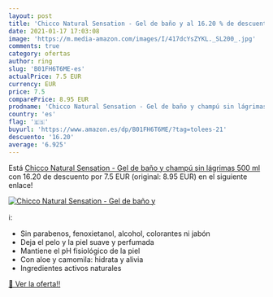 ```yaml
---
layout: post
title: 'Chicco Natural Sensation - Gel de baño y al 16.20 % de descuento'
date: 2021-01-17 17:03:08
image: 'https://m.media-amazon.com/images/I/417dcYsZYKL._SL200_.jpg'
comments: true
category: ofertas
author: ring
slug: 'B01FH6T6ME-es'
actualPrice: 7.5 EUR
currency: EUR
price: 7.5
comparePrice: 8.95 EUR
prodname: 'Chicco Natural Sensation - Gel de baño y champú sin lágrimas  500 ml'
country: 'es'
flag: '🇪🇸'
buyurl: 'https://www.amazon.es/dp/B01FH6T6ME/?tag=tolees-21'
descuento: '16.20'
average: '6.925'
---
```


Está [Chicco Natural Sensation - Gel de baño y champú sin lágrimas  500 ml](https://www.amazon.es/dp/B01FH6T6ME/?tag=tolees-21) con 16.20 de descuento por 7.5 EUR (original: 8.95 EUR) en el siguiente enlace!

[![Chicco Natural Sensation - Gel de baño y](https://m.media-amazon.com/images/I/417dcYsZYKL._SL200_.jpg)](https://www.amazon.es/dp/B01FH6T6ME/?tag=tolees-21)

ℹ️:

- Sin parabenos, fenoxietanol, alcohol, colorantes ni jabón
- Deja el pelo y la piel suave y perfumada
- Mantiene el pH fisiológico de la piel
- Con aloe y camomila: hidrata y alivia
- Ingredientes activos naturales

[🛒 Ver la oferta!!](https://www.amazon.es/dp/B01FH6T6ME/?tag=tolees-21)
